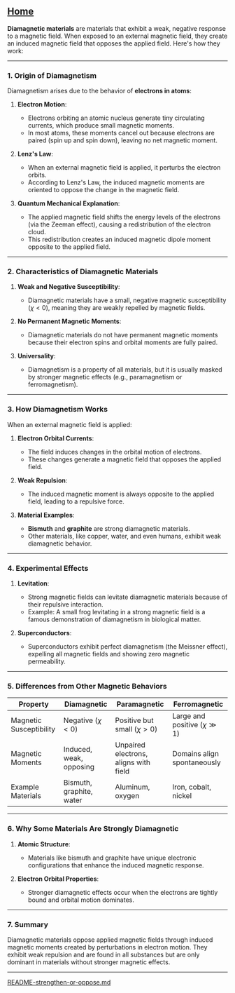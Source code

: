 [Home](https://t2m.io/VwvDcuw)
---

**Diamagnetic materials** are materials that exhibit a weak, negative response to a magnetic field. When exposed to an external magnetic field, they create an induced magnetic field that opposes the applied field. Here's how they work:

---

### **1. Origin of Diamagnetism**
Diamagnetism arises due to the behavior of **electrons in atoms**:
1. **Electron Motion**:
   - Electrons orbiting an atomic nucleus generate tiny circulating currents, which produce small magnetic moments.
   - In most atoms, these moments cancel out because electrons are paired (spin up and spin down), leaving no net magnetic moment.

2. **Lenz's Law**:
   - When an external magnetic field is applied, it perturbs the electron orbits.
   - According to Lenz's Law, the induced magnetic moments are oriented to oppose the change in the magnetic field.

3. **Quantum Mechanical Explanation**:
   - The applied magnetic field shifts the energy levels of the electrons (via the Zeeman effect), causing a redistribution of the electron cloud.
   - This redistribution creates an induced magnetic dipole moment opposite to the applied field.

---

### **2. Characteristics of Diamagnetic Materials**
1. **Weak and Negative Susceptibility**:
   - Diamagnetic materials have a small, negative magnetic susceptibility ($\chi < 0$), meaning they are weakly repelled by magnetic fields.

2. **No Permanent Magnetic Moments**:
   - Diamagnetic materials do not have permanent magnetic moments because their electron spins and orbital moments are fully paired.

3. **Universality**:
   - Diamagnetism is a property of all materials, but it is usually masked by stronger magnetic effects (e.g., paramagnetism or ferromagnetism).

---

### **3. How Diamagnetism Works**
When an external magnetic field is applied:
1. **Electron Orbital Currents**:
   - The field induces changes in the orbital motion of electrons.
   - These changes generate a magnetic field that opposes the applied field.

2. **Weak Repulsion**:
   - The induced magnetic moment is always opposite to the applied field, leading to a repulsive force.

3. **Material Examples**:
   - **Bismuth** and **graphite** are strong diamagnetic materials.
   - Other materials, like copper, water, and even humans, exhibit weak diamagnetic behavior.

---

### **4. Experimental Effects**
1. **Levitation**:
   - Strong magnetic fields can levitate diamagnetic materials because of their repulsive interaction.
   - Example: A small frog levitating in a strong magnetic field is a famous demonstration of diamagnetism in biological matter.

2. **Superconductors**:
   - Superconductors exhibit perfect diamagnetism (the Meissner effect), expelling all magnetic fields and showing zero magnetic permeability.

---

### **5. Differences from Other Magnetic Behaviors**
| **Property**           | **Diamagnetic**            | **Paramagnetic**           | **Ferromagnetic**         |
|-------------------------|----------------------------|-----------------------------|----------------------------|
| Magnetic Susceptibility | Negative ($\chi < 0$) | Positive but small ($\chi > 0$) | Large and positive ($\chi \gg 1$) |
| Magnetic Moments        | Induced, weak, opposing   | Unpaired electrons, aligns with field | Domains align spontaneously |
| Example Materials       | Bismuth, graphite, water  | Aluminum, oxygen            | Iron, cobalt, nickel       |

---

### **6. Why Some Materials Are Strongly Diamagnetic**
1. **Atomic Structure**:
   - Materials like bismuth and graphite have unique electronic configurations that enhance the induced magnetic response.

2. **Electron Orbital Properties**:
   - Stronger diamagnetic effects occur when the electrons are tightly bound and orbital motion dominates.

---

### **7. Summary**
Diamagnetic materials oppose applied magnetic fields through induced magnetic moments created by perturbations in electron motion. They exhibit weak repulsion and are found in all substances but are only dominant in materials without stronger magnetic effects.


---

[README-strengthen-or-oppose.md](https://t2m.io/D6Pj9A3)
